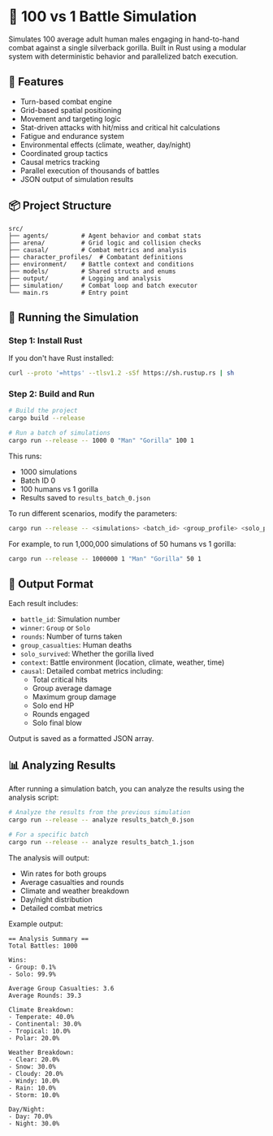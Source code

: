 # 🦍 100 vs 1 Battle Simulation

Simulates 100 average adult human males engaging in hand-to-hand combat against a single silverback gorilla. Built in Rust using a modular system with deterministic behavior and parallelized batch execution.

## 🔧 Features
- Turn-based combat engine
- Grid-based spatial positioning
- Movement and targeting logic
- Stat-driven attacks with hit/miss and critical hit calculations
- Fatigue and endurance system
- Environmental effects (climate, weather, day/night)
- Coordinated group tactics
- Causal metrics tracking
- Parallel execution of thousands of battles
- JSON output of simulation results

## 📦 Project Structure
```
src/
├── agents/         # Agent behavior and combat stats
├── arena/          # Grid logic and collision checks
├── causal/         # Combat metrics and analysis
├── character_profiles/  # Combatant definitions
├── environment/    # Battle context and conditions
├── models/         # Shared structs and enums
├── output/         # Logging and analysis
├── simulation/     # Combat loop and batch executor
└── main.rs         # Entry point
```

## 🚀 Running the Simulation

### Step 1: Install Rust
If you don't have Rust installed:
```bash
curl --proto '=https' --tlsv1.2 -sSf https://sh.rustup.rs | sh
```

### Step 2: Build and Run
```bash
# Build the project
cargo build --release

# Run a batch of simulations
cargo run --release -- 1000 0 "Man" "Gorilla" 100 1
```

This runs:
- 1000 simulations
- Batch ID 0
- 100 humans vs 1 gorilla
- Results saved to `results_batch_0.json`

To run different scenarios, modify the parameters:
```bash
cargo run --release -- <simulations> <batch_id> <group_profile> <solo_profile> <group_count> <solo_count>
```

For example, to run 1,000,000 simulations of 50 humans vs 1 gorilla:
```bash
cargo run --release -- 1000000 1 "Man" "Gorilla" 50 1
```

## 📄 Output Format

Each result includes:
- `battle_id`: Simulation number
- `winner`: `Group` or `Solo`
- `rounds`: Number of turns taken
- `group_casualties`: Human deaths
- `solo_survived`: Whether the gorilla lived
- `context`: Battle environment (location, climate, weather, time)
- `causal`: Detailed combat metrics including:
  - Total critical hits
  - Group average damage
  - Maximum group damage
  - Solo end HP
  - Rounds engaged
  - Solo final blow

Output is saved as a formatted JSON array.

## 📊 Analyzing Results

After running a simulation batch, you can analyze the results using the analysis script:

```bash
# Analyze the results from the previous simulation
cargo run --release -- analyze results_batch_0.json

# For a specific batch
cargo run --release -- analyze results_batch_1.json
```

The analysis will output:
- Win rates for both groups
- Average casualties and rounds
- Climate and weather breakdown
- Day/night distribution
- Detailed combat metrics

Example output:
```
== Analysis Summary ==
Total Battles: 1000

Wins:
- Group: 0.1%
- Solo: 99.9%

Average Group Casualties: 3.6
Average Rounds: 39.3

Climate Breakdown:
- Temperate: 40.0%
- Continental: 30.0%
- Tropical: 10.0%
- Polar: 20.0%

Weather Breakdown:
- Clear: 20.0%
- Snow: 30.0%
- Cloudy: 20.0%
- Windy: 10.0%
- Rain: 10.0%
- Storm: 10.0%

Day/Night:
- Day: 70.0%
- Night: 30.0%
```


